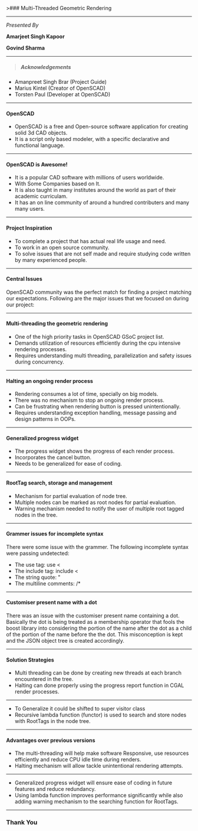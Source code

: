 <link rel="stylesheet" href="css/theme/mandeep.css" id="theme">
>### Multi-Threaded Geometric Rendering

----

*Presented By*

**Amarjeet Singh Kapoor**

**Govind Sharma**

---

>##### Acknowledgements

* Amanpreet Singh Brar (Project Guide)
* Marius Kintel (Creator of OpenSCAD)
* Torsten Paul (Developer at OpenSCAD)

---

#### OpenSCAD

* OpenSCAD is a free and Open-source software application for creating solid 3d CAD objects.
* It is a script only based modeler, with a specific declarative and functional language.

----

#### OpenSCAD is Awesome!

* It is a popular CAD software with millions of users worldwide.
* With Some Companies based on It.
* It is also taught in many institutes around the world as part of their academic curriculam.
* It has an on line community of around a hundred contributers and many many users.

---

#### Project Inspiration

* To complete a project that has actual real life usage and need.
* To work in an open source community.
* To solve issues that are not self made and require studying code written by many experienced people.

---

#### Central Issues

OpenSCAD community was the perfect match for finding a project matching our expectations. Following are the major issues that we focused on during our project:

----

#### Multi-threading the geometric rendering

* One of the high priority tasks in OpenSCAD GSoC project list.
* Demands utilization of resources efficiently during the cpu intensive rendering processes.
* Requires understanding multi threading, parallelization and safety issues during concurrency.

----

#### Halting an ongoing render process

* Rendering consumes a lot of time, specially on big models.
* There was no mechanism to stop an ongoing render process.
* Can be frustrating when rendering button is pressed unintentionally.
* Requires understanding exception handling, message passing and design patterns in OOPs.

----

#### Generalized progress widget

* The progress widget shows the progress of each render process.
* Incorporates the cancel button.
* Needs to be generalized for ease of coding.

----

#### RootTag search, storage and management

* Mechanism for partial evaluation of node tree.
* Multiple nodes can be marked as root nodes for partial evaluation.
* Warning mechanism needed to notify the user of multiple root tagged nodes in the tree.

----

#### Grammer issues for incomplete syntax

There were some issue with the grammer. The following incomplete syntax were passing undetected:
* The use tag: use <
* The include tag: include <
* The string quote: "
* The multiline comments: /*

----

#### Customiser present name with a dot

There was an issue with the customiser present name containing a dot. Basically the dot is being treated as a membership operator that fools the boost library into considering the portion of the name after the dot as a child of the portion of the name before the the dot. This misconception is kept and the JSON object tree is created accordingly.

---

#### Solution Strategies

* Multi threading can be done by creating new threads at each branch encountered in the tree.
* Halting can done properly using the progress report function in CGAL render processes.

----

* To Generalize it could be shifted to super visitor class
* Recursive lambda function (functor) is used to search and store nodes with RootTags in the node tree.

---

#### Advantages over previous versions

* The multi-threading will help make software Responsive, use resources efficiently and reduce CPU idle time during renders.
* Halting mechanism will allow tackle unintentional rendering attempts.

----

* Generalized progress widget will ensure ease of coding in future features and reduce redundancy.
* Using lambda function improves performance significantly while also adding warning mechanism to the searching function for RootTags.

---

### Thank You

